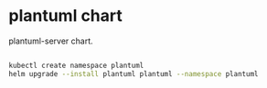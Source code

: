 # plantuml chart

plantuml-server chart.

```bash

kubectl create namespace plantuml
helm upgrade --install plantuml plantuml --namespace plantuml

```
